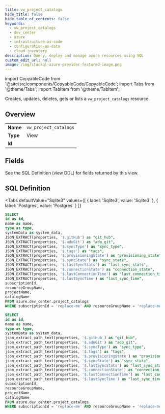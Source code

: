 ```yaml
--- 
title: vw_project_catalogs
hide_title: false
hide_table_of_contents: false
keywords:
  - vw_project_catalogs
  - dev_center
  - azure
  - infrastructure-as-code
  - configuration-as-data
  - cloud inventory
description: Query, deploy and manage azure resources using SQL
custom_edit_url: null
image: /img/stackql-azure-provider-featured-image.png
---
```


import CopyableCode from '@site/src/components/CopyableCode/CopyableCode';
import Tabs from '@theme/Tabs';
import TabItem from '@theme/TabItem';

Creates, updates, deletes, gets or lists a <code>vw_project_catalogs</code> resource.

## Overview
<table><tbody>
<tr><td><b>Name</b></td><td><code>vw_project_catalogs</code></td></tr>
<tr><td><b>Type</b></td><td>View</td></tr>
<tr><td><b>Id</b></td><td><CopyableCode code="azure.dev_center.vw_project_catalogs" /></td></tr>
</tbody></table>

## Fields

See the SQL Definition (view DDL) for fields returned by this view.

## SQL Definition

<Tabs
defaultValue="Sqlite3"
values={[
{ label: 'Sqlite3', value: 'Sqlite3' },
{ label: 'Postgres', value: 'Postgres' }
]}
>
<TabItem value="Sqlite3">

```sql
SELECT
id as id,
name as name,
type as type,
systemData as system_data,
JSON_EXTRACT(properties, '$.gitHub') as "git_hub",
JSON_EXTRACT(properties, '$.adoGit') as "ado_git",
JSON_EXTRACT(properties, '$.syncType') as "sync_type",
JSON_EXTRACT(properties, '$.tags') as "tags",
JSON_EXTRACT(properties, '$.provisioningState') as "provisioning_state",
JSON_EXTRACT(properties, '$.syncState') as "sync_state",
JSON_EXTRACT(properties, '$.lastSyncStats') as "last_sync_stats",
JSON_EXTRACT(properties, '$.connectionState') as "connection_state",
JSON_EXTRACT(properties, '$.lastConnectionTime') as "last_connection_time",
JSON_EXTRACT(properties, '$.lastSyncTime') as "last_sync_time",
subscriptionId,
resourceGroupName,
projectName,
catalogName
FROM azure.dev_center.project_catalogs
WHERE subscriptionId = 'replace-me' AND resourceGroupName = 'replace-me' AND projectName = 'replace-me';
```

</TabItem>
<TabItem value="Postgres">

```sql
SELECT
id as id,
name as name,
type as type,
systemData as system_data,
json_extract_path_text(properties, '$.gitHub') as "git_hub",
json_extract_path_text(properties, '$.adoGit') as "ado_git",
json_extract_path_text(properties, '$.syncType') as "sync_type",
json_extract_path_text(properties, '$.tags') as "tags",
json_extract_path_text(properties, '$.provisioningState') as "provisioning_state",
json_extract_path_text(properties, '$.syncState') as "sync_state",
json_extract_path_text(properties, '$.lastSyncStats') as "last_sync_stats",
json_extract_path_text(properties, '$.connectionState') as "connection_state",
json_extract_path_text(properties, '$.lastConnectionTime') as "last_connection_time",
json_extract_path_text(properties, '$.lastSyncTime') as "last_sync_time",
subscriptionId,
resourceGroupName,
projectName,
catalogName
FROM azure.dev_center.project_catalogs
WHERE subscriptionId = 'replace-me' AND resourceGroupName = 'replace-me' AND projectName = 'replace-me';
```

</TabItem>
</Tabs>
